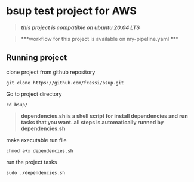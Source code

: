 # bsup test project for AWS

> ***this project is compatible on ubuntu 20.04 LTS***

> ***workflow for this project is available on my-pipeline.yaml ***

## Running project
clone  project from github repository

    git clone https://github.com/fcessi/bsup.git
    
 Go to project directory
 

    cd bsup/

> **dependencies.sh is a shell script for install dependencies and run tasks that you want. all steps is automatically runned by dependencies.sh**

 make executable run file
 

    chmod a+x dependencies.sh
  run the project tasks
  

    sudo ./dependencies.sh


